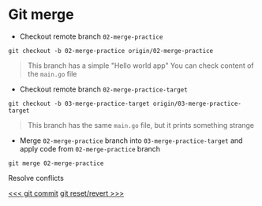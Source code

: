 # Git merge

- Checkout remote branch `02-merge-practice`

```shell
git checkout -b 02-merge-practice origin/02-merge-practice
```

> This branch has a simple "Hello world app"
> You can check content of the `main.go` file

- Checkout remote branch `02-merge-practice-target`

```shell
git checkout -b 03-merge-practice-target origin/03-merge-practice-target
```

> This branch has the same `main.go` file, but it prints something strange

- Merge `02-merge-practice` branch into `03-merge-practice-target` and apply code from `02-merge-practice` branch

```shell
git merge 02-merge-practice
```

Resolve conflicts

[<<< git commit](../02_commit/README.md)
[git reset/revert >>>](../04_reset_revert/README.md)